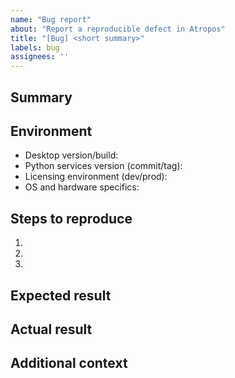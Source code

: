 ```yaml
---
name: "Bug report"
about: "Report a reproducible defect in Atropos"
title: "[Bug] <short summary>"
labels: bug
assignees: ''
---
```


## Summary

<!-- What went wrong? Provide a concise description. -->

## Environment

- Desktop version/build: 
- Python services version (commit/tag): 
- Licensing environment (dev/prod): 
- OS and hardware specifics: 

## Steps to reproduce

1. 
2. 
3. 

## Expected result

<!-- What should have happened? -->

## Actual result

<!-- What actually happened? Include errors, logs, or screenshots. -->

## Additional context

<!-- Links to jobs, feature flags, or configuration that might help. -->
